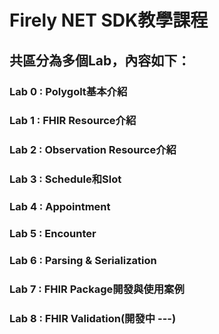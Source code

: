 # Firely NET SDK教學課程
## 共區分為多個Lab，內容如下：
### Lab 0 : Polygolt基本介紹
### Lab 1 : FHIR Resource介紹
### Lab 2 : Observation Resource介紹
### Lab 3 : Schedule和Slot
### Lab 4 : Appointment
### Lab 5 : Encounter
### Lab 6 : Parsing & Serialization
### Lab 7 : FHIR Package開發與使用案例
### Lab 8 : FHIR Validation(開發中 ---)
